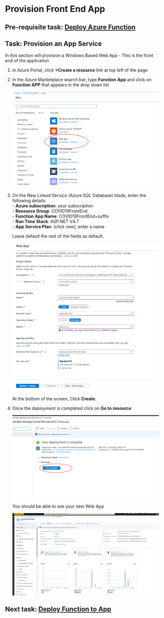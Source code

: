 # Provision Front End App

## Pre-requisite task: [Deploy Azure Function](..\azure-function\deploy-function-app.md)

## Task: Provision an App Service

In this section will provision a Windows Based Web App - This is the front end of the application

1. In Azure Portal, click **+Create a resource** link at top left of the page

1. In the Azure Marketplace search bar, type **Function App** and click on **Function APP** that appears in the drop down list

    ![provision web app](media/1.png)

1. On the New Linked Service (Azure SQL Database) blade, enter the following details:
    <br>- **Azure subscription**: *your subscription*
    <br>- **Resource Group**: COVID19FrontEnd
    <br>- **Function App Name**: COVID19FrontEnd+suffix
    <br>- **Run Time Stack**: ASP.NET V4.7
    <br>- **App Service Plan**: (click new), enter a name
   
    Leave default the rest of the fields as default.
    
    ![Create Web App](media/2.png)

     At the bottom of the screen, Click **Create**.

1. Once the deployment is completed click on **Go to resource**

    ![](media/3.png)
    
    You should be able to see your new Web App

    ![Create new pipeline](media/4.png)

## Next task: [Deploy Function to App](deploy-Website.md)